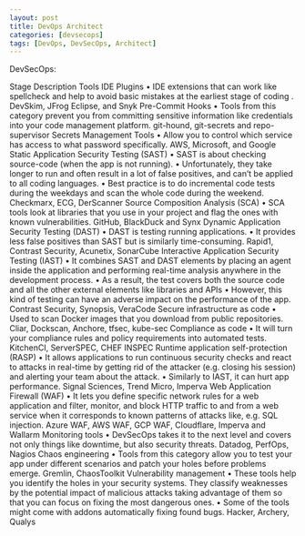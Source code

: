```yaml
---
layout: post
title: DevOps Architect
categories: [devsecops]
tags: [DevOps, DevSecOps, Architect]
---
```



DevSecOps:

Stage	Description	Tools
IDE Plugins	•	IDE extensions that can work like spellcheck and help to avoid basic mistakes at the earliest stage of coding . 	DevSkim, JFrog Eclipse, and Snyk
Pre-Commit Hooks	•	Tools from this category prevent you from committing sensitive information like credentials into your code management platform. 	 git-hound, git-secrets and repo-supervisor
Secrets Management Tools	•	Allow you to control which service has access to what password specifically. 	AWS, Microsoft, and Google
Static Application Security Testing (SAST) 	•	SAST is about checking source-code (when the app is not running). 
•	Unfortunately, they take longer to run and often result in a lot of false positives, and can’t be applied to all coding languages. 
•	Best practice is to do incremental code tests during the weekdays and scan the whole code during the weekend.	Checkmarx, ECG, DerScanner
Source Composition Analysis (SCA) 	•	SCA tools look at libraries that you use in your project and flag the ones with known vulnerabilities. 	GitHub, BlackDuck and Synx
Dynamic Application Security Testing (DAST)	•	DAST is testing running applications. 
•	It provides less false positives than SAST but is similarly time-consuming.	Rapid1, Contrast Security, Acunetix, SonarCube
Interactive Application Security Testing (IAST) 	•	It combines SAST and DAST elements by placing an agent inside the application and performing real-time analysis anywhere in the development process. 
•	As a result, the test covers both the source code and all the other external elements like libraries and APIs 
•	However, this kind of testing can have an adverse impact on the performance of the app.	Contrast Security, Synopsis, VeraCode
Secure infrastructure as code 	•	Used to scan Docker images that you download from public repositories.	Cliar, Dockscan, Anchore, tfsec, kube-sec
Compliance as code	•	It will turn your compliance rules and policy requirements into automated tests. 	KitchenCI, ServerSPEC, CHEF INSPEC
Runtime application self-protection (RASP)	•	It allows applications to run continuous security checks and react to attacks in real-time by getting rid of the attacker (e.g. closing his session) and alerting your team about the attack. 
•	Similarly to IAST, it can hurt app performance. 	Signal Sciences, Trend Micro, Imperva 
Web Application Firewall (WAF) 	•	It lets you define specific network rules for a web application and filter, monitor, and block HTTP traffic to and from a web service when it corresponds to known patterns of attacks like, e.g. SQL injection. 	Azure WAF, AWS WAF, GCP WAF, Cloudflare, Imperva and Wallarm
Monitoring tools 	•	DevSecOps takes it to the next level and covers not only things like downtime, but also security threats.	Datadog, PerfOps, Nagios
Chaos engineering	•	Tools from this category allow you to test your app under different scenarios and patch your holes before problems emerge. 	 Gremlin, ChaosToolkit
Vulnerability management 	•	 These tools help you identify the holes in your security systems. They classify weaknesses by the potential impact of malicious attacks taking advantage of them so that you can focus on fixing the most dangerous ones. 
•	Some of the tools might come with addons automatically fixing found bugs. 	Hacker, Archery, Qualys
